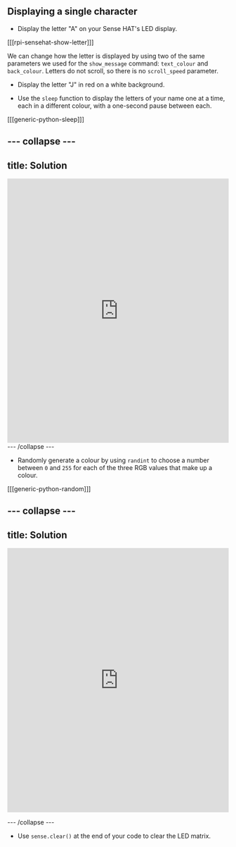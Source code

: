 ## Displaying a single character

+ Display the letter "A" on your Sense HAT's LED display.

[[[rpi-sensehat-show-letter]]]

We can change how the letter is displayed by using two of the same parameters we used for the `show_message` command: `text_colour` and `back_colour`. Letters do not scroll, so there is no `scroll_speed` parameter.

+ Display the letter "J" in red on a white background.

+ Use the `sleep` function to display the letters of your name one at a time, each in a different colour, with a one-second pause between each.

[[[generic-python-sleep]]]

--- collapse ---
---
title: Solution
---
<iframe src="https://trinket.io/embed/python/cae33bc332?toggleCode=true" width="100%" height="600" frameborder="0" marginwidth="0" marginheight="0" allowfullscreen></iframe>
--- /collapse ---

+ Randomly generate a colour by using `randint` to choose a number between `0` and `255` for each of the three RGB values that make up a colour.

[[[generic-python-random]]]

--- collapse ---
---
title: Solution
---
<iframe src="https://trinket.io/embed/python/c9837ed008" width="100%" height="600" frameborder="0" marginwidth="0" marginheight="0" allowfullscreen></iframe>

--- /collapse ---

+ Use `sense.clear()` at the end of your code to clear the LED matrix.
